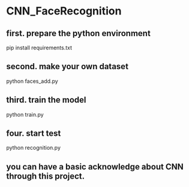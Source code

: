 # CNN_FaceRecognition

## first. prepare the python environment
pip install requirements.txt

## second. make your own dataset
python faces_add.py

## third. train the model
python train.py

## four. start test
python recognition.py


## you can have a basic acknowledge about CNN through this project.
